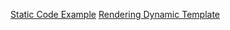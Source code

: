 [Static Code Example](serving_static/src/main.rs)
[Rendering Dynamic Template](rendering_dynamic_templates/src/main.rs)


